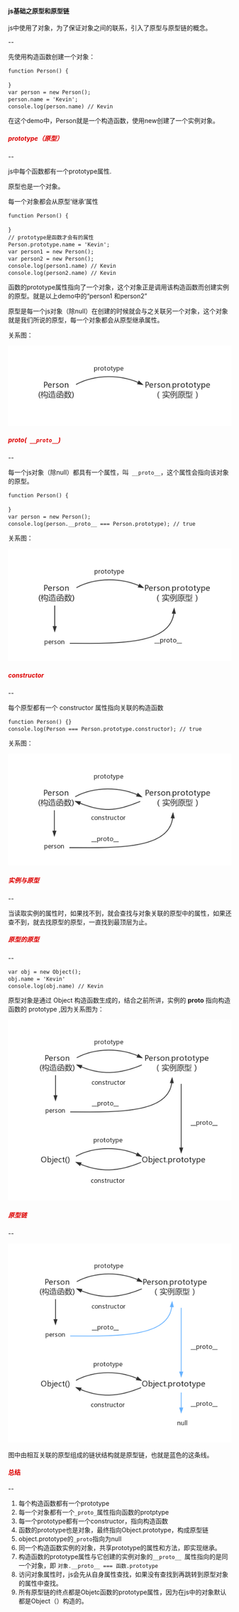#### js基础之原型和原型链

js中使用了对象，为了保证对象之间的联系，引入了原型与原型链的概念。

--

先使用构造函数创建一个对象：

```
function Person() {

}
var person = new Person();
person.name = 'Kevin';
console.log(person.name) // Kevin
```

在这个demo中，Person就是一个构造函数，使用new创建了一个实例对象。


##### <font color="#dd0000">prototype（原型）</font>

--

js中每个函数都有一个prototype属性.

原型也是一个对象。

每一个对象都会从原型‘继承’属性

```
function Person() {

}
// prototype是函数才会有的属性
Person.prototype.name = 'Kevin';
var person1 = new Person();
var person2 = new Person();
console.log(person1.name) // Kevin
console.log(person2.name) // Kevin
```

函数的prototype属性指向了一个对象，这个对象正是调用该构造函数而创建实例的原型。就是以上demo中的“person1 和person2”

原型是每一个js对象（除null）在创建的时候就会与之关联另一个对象，这个对象就是我们所说的原型，每一个对象都会从原型继承属性。

关系图：

![Alt text](img/prototype1.png)


##### <font color="#dd0000">  __proto__(` __proto__`) </font>

--

每一个js对象（除null）都具有一个属性，叫` __proto__`，这个属性会指向该对象的原型。

```
function Person() {

}
var person = new Person();
console.log(person.__proto__ === Person.prototype); // true
```

关系图：

![Alt text](img/prototype2.png)

##### <font color="#dd0000"> constructor</font>

--

每个原型都有一个 constructor 属性指向关联的构造函数

```
function Person() {}
console.log(Person === Person.prototype.constructor); // true
```

关系图：

![Alt text](img/prototype3.png)

##### <font color="#dd0000"> 实例与原型</font>

--

当读取实例的属性时，如果找不到，就会查找与对象关联的原型中的属性，如果还查不到，就去找原型的原型，一直找到最顶层为止。


##### <font color="#dd0000"> 原型的原型</font>

--

```
var obj = new Object();
obj.name = 'Kevin'
console.log(obj.name) // Kevin
```
原型对象是通过 Object 构造函数生成的，结合之前所讲，实例的 __proto__ 指向构造函数的 prototype ,因为关系图为：

![Alt text](img/prototype4.png)


##### <font color="#dd0000"> 原型链</font>

--

![Alt text](img/prototype5.png)


图中由相互关联的原型组成的链状结构就是原型链，也就是蓝色的这条线。


#### <font color="#dd0000">总结</font>

--

1. 每个构造函数都有一个prototype
2. 每一个对象都有一个`_proto_`属性指向函数的protptype
3. 每一个prototype都有一个constructor，指向构造函数
4. 函数的prototype也是对象，最终指向Object.prototype，构成原型链
5. object.prototype的`_proto`指向为null
6. 同一个构造函数实例的对象，共享prototype的属性和方法，即实现继承。
7. 构造函数的prototype属性与它创建的实例对象的`__proto__ `属性指向的是同一个对象，即 `对象.__proto__ === 函数.prototype `
8. 访问对象属性时，js会先从自身属性查找，如果没有查找到再跳转到原型对象的属性中查找。
9. 所有原型链的终点都是Objetc函数的prototype属性，因为在js中的对象默认都是Object（）构造的。




